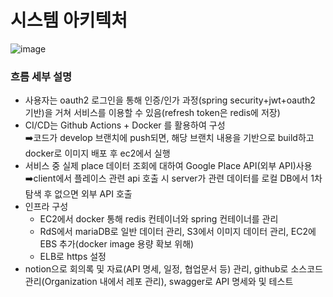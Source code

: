 # 시스템 아키텍처

![image](https://github.com/user-attachments/assets/cfc17842-c7d7-4cda-81d7-ab186c87c56a)
### 흐름 세부 설명
- 사용자는 oauth2 로그인을 통해 인증/인가 과정(spring security+jwt+oauth2 기반)을 거쳐 서비스를 이용할 수 있음(refresh token은 redis에 저장)
- CI/CD는 Github Actions + Docker 를 활용하여 구성
<br> ➡️코드가 develop 브랜치에 push되면, 해당 브랜치 내용을 기반으로 build하고 docker로 이미지 배포 후 ec2에서 실행
- 서비스 중 실제 place 데이터 조회에 대하여 Google Place API(외부 API)사용
<br> ➡️client에서 플레이스 관련 api 호출 시 server가 관련 데이터를 로컬 DB에서 1차 탐색 후 없으면 외부 API 호출
- 인프라 구성
  - EC2에서 docker 통해 redis 컨테이너와 spring 컨테이너를 관리
  - RdS에서 mariaDB로 일반 데이터 관리, S3에서 이미지 데이터 관리, EC2에 EBS 추가(docker image 용량 확보 위해)
  - ELB로 https 설정
- notion으로 회의록 및 자료(API 명세, 일정, 협업문서 등) 관리, github로 소스코드 관리(Organization 내에서 레포 관리), swagger로 API 명세와 및 테스트
